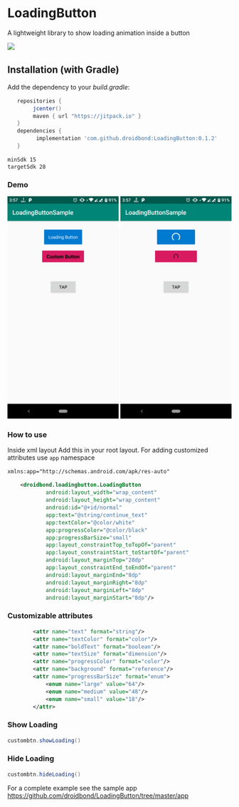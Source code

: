 # LoadingButton
A lightweight library to show loading animation inside a button

[![](https://jitpack.io/v/droidbond/LoadingButton.svg)](https://jitpack.io/v/droidbond/LoadingButton)

## Installation (with Gradle)
Add the dependency to your *build.gradle*:

```groovy
   repositories {
        jcenter()
        maven { url "https://jitpack.io" }
   }
   dependencies {
         implementation 'com.github.droidbond:LoadingButton:0.1.2'
   }
```
```
minSdk 15
targetSdk 28
```

### Demo
  <img src="https://github.com/droidbond/LoadingButton/blob/master/device-2018-11-22-155730.png" width="250">
  <img src="https://github.com/droidbond/LoadingButton/blob/master/device-2018-11-22-155750.png" width="250">

### How to use
Inside xml layout
Add this in your root layout. For adding customized attributes use `app` namespace
```
xmlns:app="http://schemas.android.com/apk/res-auto"
 ```
```xml
    <droidbond.loadingbutton.LoadingButton
            android:layout_width="wrap_content"
            android:layout_height="wrap_content"
            android:id="@+id/normal"
            app:text="@string/continue_text"
            app:textColor="@color/white"
            app:progressColor="@color/black"
            app:progressBarSize="small"
            app:layout_constraintTop_toTopOf="parent"
            app:layout_constraintStart_toStartOf="parent"
            android:layout_marginTop="28dp"
            app:layout_constraintEnd_toEndOf="parent"
            android:layout_marginEnd="8dp"
            android:layout_marginRight="8dp"
            android:layout_marginLeft="8dp"
            android:layout_marginStart="8dp"/>
```
### Customizable attributes
```xml
        <attr name="text" format="string"/>
        <attr name="textColor" format="color"/>
        <attr name="boldText" format="boolean"/>
        <attr name="textSize" format="dimension"/>
        <attr name="progressColor" format="color"/>
        <attr name="background" format="reference"/>
        <attr name="progressBarSize" format="enum">
            <enum name="large" value="64"/>
            <enum name="medium" value="48"/>
            <enum name="small" value="18"/>
        </attr>
```
### Show Loading
```java
custombtn.showLoading()
```
### Hide Loading
```java
custombtn.hideLoading()
```

For a complete example see the sample app https://github.com/droidbond/LoadingButton/tree/master/app
